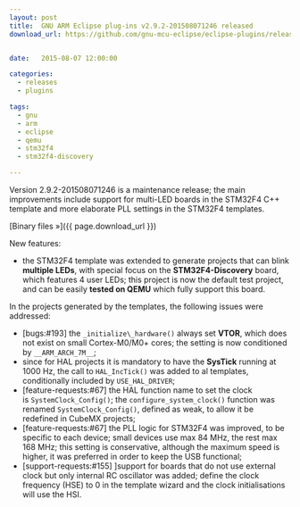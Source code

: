 ```yaml
---
layout: post
title:  GNU ARM Eclipse plug-ins v2.9.2-201508071246 released
download_url: https://github.com/gnu-mcu-eclipse/eclipse-plugins/releases/tag/v2.9.2-201508071246


date:   2015-08-07 12:00:00

categories:
  - releases
  - plugins

tags:
  - gnu
  - arm
  - eclipse
  - qemu
  - stm32f4
  - stm32f4-discovery

---
```


Version 2.9.2-201508071246 is a maintenance release; the main improvements include support for multi-LED boards in the STM32F4 C++ template and more elaborate PLL settings in the STM32F4 templates.

[Binary files »]({{ page.download_url }})

New features:

- the STM32F4 template was extended to generate projects that can blink **multiple LEDs**, with special focus on the **STM32F4-Discovery** board, which features 4 user LEDs; this project is now the default test project, and can be easily **tested on QEMU** which fully support this board.

In the projects generated by the templates, the following issues were addressed:

- [bugs:#193] the `_initialize\_hardware()` always set **VTOR**, which does not exist on small Cortex-M0/M0+ cores; the setting is now conditioned by `__ARM_ARCH_7M__`;
- since for HAL projects it is mandatory to have the **SysTick** running at 1000 Hz, the call to `HAL_IncTick()` was added to al templates, conditionally included by `USE_HAL_DRIVER`;
- [feature-requests:#67] the HAL function name to set the clock is `SystemClock_Config()`; the `configure_system_clock()` function was renamed `SystemClock_Config()`, defined as weak, to allow it be redefined in CubeMX projects;
- [feature-requests:#67] the PLL logic for STM32F4 was improved, to be specific to each device; small devices use max 84 MHz, the rest max 168 MHz; this setting is conservative, although the maximum speed is higher, it was preferred in order to keep the USB functional;
- [support-requests:#155] ]support for boards that do not use external clock but only internal RC oscillator was added; define the clock frequency (HSE) to 0 in the template wizard and the clock initialisations will use the HSI.

